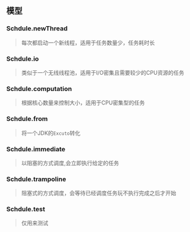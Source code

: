 ## 模型

### Schdule.newThread
> 每次都启动一个新线程，适用于任务数量少，任务耗时长

### Schdule.io
> 类似于一个无线线程池，适用于I/O密集且需要较少的CPU资源的任务

### Schdule.computation
> 根据核心数量来控制大小，适用于CPU密集型的任务

### Schdule.from
> 将一个JDK的`Excuto`转化

### Schdule.immediate
> 以阻塞的方式调度,会立即执行给定的任务

### Schdule.trampoline
> 阻塞式的方式调度，会等待已经调度任务玩不执行完成之后才开始

### Schdule.test
> 仅用来测试